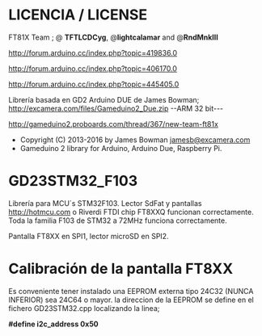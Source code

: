 # LICENCIA / LICENSE

 FT81X Team ; @ <b>TFTLCDCyg</b>, @<b>lightcalamar</b> and @<b>RndMnkIII</b> 

http://forum.arduino.cc/index.php?topic=419836.0

http://forum.arduino.cc/index.php?topic=406170.0

http://forum.arduino.cc/index.php?topic=445405.0

Librería basada en GD2 Arduino DUE de James Bowman; http://excamera.com/files/Gameduino2_Due.zip  --ARM 32 bit---

http://gameduino2.proboards.com/thread/367/new-team-ft81x

 * Copyright (C) 2013-2016 by James Bowman <jamesb@excamera.com>
 * Gameduino 2 library for Arduino, Arduino Due, Raspberry Pi.


# GD23STM32_F103

Librería para MCU´s STM32F103. Lector SdFat y pantallas http://hotmcu.com o Riverdi
FTDI chip FT8XXQ funcionan correctamente. Toda la familia F103 de STM32 a 72MHz funciona correctamente.

Pantalla FT8XX en SPI1, lector microSD en SPI2.

# Calibración de la pantalla FT8XX

Es conveniente tener instalado una EEPROM externa tipo 24C32 (NUNCA INFERIOR) sea 24C64 o mayor. la direccion de la EEPROM se define en el fichero GD23STM32.cpp localizando la linea; 

<b>#define i2c_address 0x50</b>

